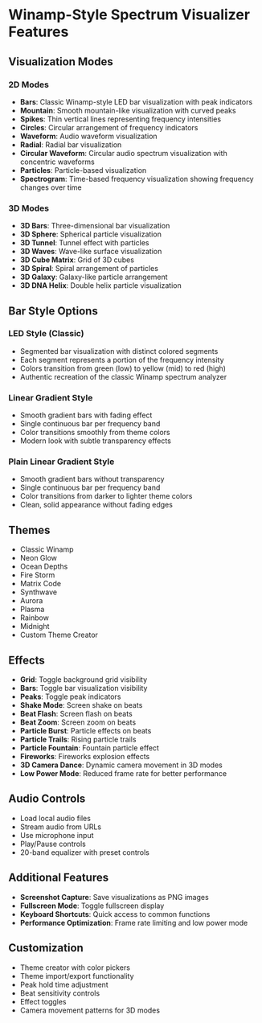 # Winamp-Style Spectrum Visualizer Features

## Visualization Modes

### 2D Modes
- **Bars**: Classic Winamp-style LED bar visualization with peak indicators
- **Mountain**: Smooth mountain-like visualization with curved peaks
- **Spikes**: Thin vertical lines representing frequency intensities
- **Circles**: Circular arrangement of frequency indicators
- **Waveform**: Audio waveform visualization
- **Radial**: Radial bar visualization
- **Circular Waveform**: Circular audio spectrum visualization with concentric waveforms
- **Particles**: Particle-based visualization
- **Spectrogram**: Time-based frequency visualization showing frequency changes over time

### 3D Modes
- **3D Bars**: Three-dimensional bar visualization
- **3D Sphere**: Spherical particle visualization
- **3D Tunnel**: Tunnel effect with particles
- **3D Waves**: Wave-like surface visualization
- **3D Cube Matrix**: Grid of 3D cubes
- **3D Spiral**: Spiral arrangement of particles
- **3D Galaxy**: Galaxy-like particle arrangement
- **3D DNA Helix**: Double helix particle visualization

## Bar Style Options

### LED Style (Classic)
- Segmented bar visualization with distinct colored segments
- Each segment represents a portion of the frequency intensity
- Colors transition from green (low) to yellow (mid) to red (high)
- Authentic recreation of the classic Winamp spectrum analyzer

### Linear Gradient Style
- Smooth gradient bars with fading effect
- Single continuous bar per frequency band
- Color transitions smoothly from theme colors
- Modern look with subtle transparency effects

### Plain Linear Gradient Style
- Smooth gradient bars without transparency
- Single continuous bar per frequency band
- Color transitions from darker to lighter theme colors
- Clean, solid appearance without fading edges

## Themes
- Classic Winamp
- Neon Glow
- Ocean Depths
- Fire Storm
- Matrix Code
- Synthwave
- Aurora
- Plasma
- Rainbow
- Midnight
- Custom Theme Creator

## Effects
- **Grid**: Toggle background grid visibility
- **Bars**: Toggle bar visualization visibility
- **Peaks**: Toggle peak indicators
- **Shake Mode**: Screen shake on beats
- **Beat Flash**: Screen flash on beats
- **Beat Zoom**: Screen zoom on beats
- **Particle Burst**: Particle effects on beats
- **Particle Trails**: Rising particle trails
- **Particle Fountain**: Fountain particle effect
- **Fireworks**: Fireworks explosion effects
- **3D Camera Dance**: Dynamic camera movement in 3D modes
- **Low Power Mode**: Reduced frame rate for better performance

## Audio Controls
- Load local audio files
- Stream audio from URLs
- Use microphone input
- Play/Pause controls
- 20-band equalizer with preset controls

## Additional Features
- **Screenshot Capture**: Save visualizations as PNG images
- **Fullscreen Mode**: Toggle fullscreen display
- **Keyboard Shortcuts**: Quick access to common functions
- **Performance Optimization**: Frame rate limiting and low power mode

## Customization
- Theme creator with color pickers
- Theme import/export functionality
- Peak hold time adjustment
- Beat sensitivity controls
- Effect toggles
- Camera movement patterns for 3D modes